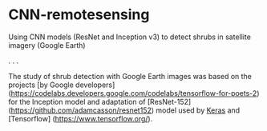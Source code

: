 # CNN-remotesensing

Using CNN models (ResNet and Inception v3) to detect shrubs in satellite imagery (Google Earth)

.
.
.


The study of shrub detection with Google Earth images was based on the projects [by Google developers] (https://codelabs.developers.google.com/codelabs/tensorflow-for-poets-2) for the Inception model and adaptation of [ResNet-152] (https://github.com/adamcasson/resnet152) model used by [Keras]( https://keras.io) and [Tensorflow] (https://www.tensorflow.org/).
